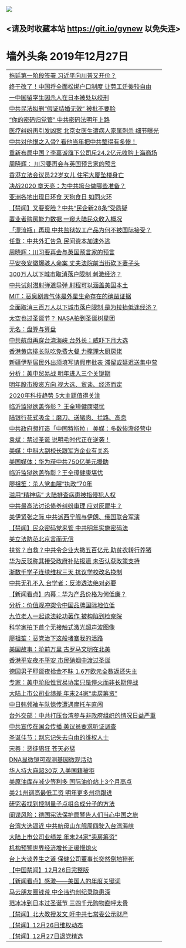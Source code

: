 
<tr>
  <td align=center><img src="https://cdn.jsdelivr.net/gh/gyoupiodf/im1/%E5%BE%AE%E4%BF%A1%E8%AF%B4%E6%98%8E4.jpg" /></td>  
</tr>

## <请及时收藏本站 https://git.io/gynew 以免失连> </a>
# 墙外头条 2019年12月27日</a>

<table>

<tr><td colspan="2" align="left"><a href="https://xball.casa/oo.aspx?name=c1111138&key=eqxowaguscvmxdgc&from=gy">拖延第一阶段签署 习近平向川普又开价？</a></td></tr>
<tr><td colspan="2" align="left"><a href="https://xball.casa/oo.aspx?name=c1111127&key=eqxowaguscvmxdgc&from=gy">终于改了！中国将全面松绑户口制度 让劳工迁徙较自由</a></td></tr>
<tr><td colspan="2" align="left"><a href="https://xball.casa/oo.aspx?name=c1111175&key=eqxowaguscvmxdgc&from=gy">一中国留学生因杀人在日本被处以绞刑</a></td></tr>
<tr><td colspan="2" align="left"><a href="https://xball.casa/oo.aspx?name=c1111170&key=eqxowaguscvmxdgc&from=gy">中共民法拟删“假证结婚无效” 被批不要脸</a></td></tr>
<tr><td colspan="2" align="left"><a href="https://xball.casa/oo.aspx?name=c1111179&key=eqxowaguscvmxdgc&from=gy">“你的密码归党管” 中共密码法明年上路</a></td></tr>
<tr><td colspan="2" align="left"><a href="https://xball.casa/oo.aspx?name=c1111174&key=eqxowaguscvmxdgc&from=gy">医疗纠纷再引发凶案 北京女医生遭病人家属刺杀 细节曝光</a></td></tr>
<tr><td colspan="2" align="left"><a href="https://xball.casa/oo.aspx?name=c1111194&key=eqxowaguscvmxdgc&from=gy">中共对他恨之入骨? 看他当年把中共整得有多惨！</a></td></tr>
<tr><td colspan="2" align="left"><a href="https://xball.casa/oo.aspx?name=c1111126&key=eqxowaguscvmxdgc&from=gy">重新布局中国？李嘉诚旗下公司斥24.2亿元收购上海商场</a></td></tr>
<tr><td colspan="2" align="left"><a href="https://xball.casa/oo.aspx?name=c1111181&key=eqxowaguscvmxdgc&from=gy">周晓辉： 川习要再会与英国预言家的预言</a></td></tr>
<tr><td colspan="2" align="left"><a href="https://xball.casa/oo.aspx?name=c1111136&key=eqxowaguscvmxdgc&from=gy">香港立法会议员22岁女儿 住宅大厦坠楼身亡</a></td></tr>
<tr><td colspan="2" align="left"><a href="https://xball.casa/oo.aspx?name=c1111142&key=eqxowaguscvmxdgc&from=gy">决战2020 章天亮：为中共垮台做哪些准备？</a></td></tr>
<tr><td colspan="2" align="left"><a href="https://xball.casa/oo.aspx?name=c1111164&key=eqxowaguscvmxdgc&from=gy">亚洲各地出现日环食 天狗食日 如同火环</a></td></tr>
<tr><td colspan="2" align="left"><a href="https://xball.casa/oo.aspx?name=c1111182&key=eqxowaguscvmxdgc&from=gy">【禁闻】又要变脸？中共“民企新28条”受质疑</a></td></tr>
<tr><td colspan="2" align="left"><a href="https://xball.casa/oo.aspx?name=c1111180&key=eqxowaguscvmxdgc&from=gy">置业者购房能力数据  一窥大陆民众收入概况</a></td></tr>
<tr><td colspan="2" align="left"><a href="https://xball.casa/oo.aspx?name=c1111171&key=eqxowaguscvmxdgc&from=gy">「漂流瓶」再现 中共监狱奴工产品为何不被国际接受？</a></td></tr>
<tr><td colspan="2" align="left"><a href="https://xball.casa/oo.aspx?name=c1111132&key=eqxowaguscvmxdgc&from=gy">任重：中共外汇告急 民间资本加速外逃</a></td></tr>
<tr><td colspan="2" align="left"><a href="https://xball.casa/oo.aspx?name=c1111193&key=eqxowaguscvmxdgc&from=gy">周晓辉：川习要再会与英国预言家的预言</a></td></tr>
<tr><td colspan="2" align="left"><a href="https://xball.casa/oo.aspx?name=c1111187&key=eqxowaguscvmxdgc&from=gy">平安夜安徽爆骇人命案 丈夫法院前当街砍下妻子头</a></td></tr>
<tr><td colspan="2" align="left"><a href="https://xball.casa/oo.aspx?name=c1111141&key=eqxowaguscvmxdgc&from=gy">300万人以下城市取消落户限制 刺激经济？</a></td></tr>
<tr><td colspan="2" align="left"><a href="https://xball.casa/oo.aspx?name=c1111166&key=eqxowaguscvmxdgc&from=gy">中共试射潜射弹道导弹 射程可以涵盖美国本土</a></td></tr>
<tr><td colspan="2" align="left"><a href="https://xball.casa/oo.aspx?name=c1111161&key=eqxowaguscvmxdgc&from=gy">MIT：恶臭剧毒气体是外星生命存在的确凿证据</a></td></tr>
<tr><td colspan="2" align="left"><a href="https://xball.casa/oo.aspx?name=c1111176&key=eqxowaguscvmxdgc&from=gy">全面取消三百万人以下城市落户限制 是为拉抬低迷经济？</a></td></tr>
<tr><td colspan="2" align="left"><a href="https://xball.casa/oo.aspx?name=c1111165&key=eqxowaguscvmxdgc&from=gy">太空也过圣诞节？ NASA拍到圣诞树星团</a></td></tr>
<tr><td colspan="2" align="left"><a href="https://xball.casa/oo.aspx?name=c1111147&key=eqxowaguscvmxdgc&from=gy">无名：盘算与算盘</a></td></tr>
<tr><td colspan="2" align="left"><a href="https://xball.casa/oo.aspx?name=c1111145&key=eqxowaguscvmxdgc&from=gy">中共航母再穿台湾海峡 台外长：威吓下月大选</a></td></tr>
<tr><td colspan="2" align="left"><a href="https://xball.casa/oo.aspx?name=c1111116&key=eqxowaguscvmxdgc&from=gy">香港黄店排长队吃免费大餐 力撑理大厨房佬</a></td></tr>
<tr><td colspan="2" align="left"><a href="https://xball.casa/oo.aspx?name=c1111173&key=eqxowaguscvmxdgc&from=gy">新疆伊犁居民外出须填写请假审批表 滞留或延迟送集中营</a></td></tr>
<tr><td colspan="2" align="left"><a href="https://xball.casa/oo.aspx?name=c1111143&key=eqxowaguscvmxdgc&from=gy">分析：美中贸易战 明年进入三个关键期</a></td></tr>
<tr><td colspan="2" align="left"><a href="https://xball.casa/oo.aspx?name=c1111186&key=eqxowaguscvmxdgc&from=gy">明年股市投资方向 视大选、贸谈、经济而定</a></td></tr>
<tr><td colspan="2" align="left"><a href="https://xball.casa/oo.aspx?name=c1111184&key=eqxowaguscvmxdgc&from=gy">2020年科技趋势 5大主题值得关注</a></td></tr>
<tr><td colspan="2" align="left"><a href="https://xball.casa/oo.aspx?name=c1111177&key=eqxowaguscvmxdgc&from=gy">临沂监狱欲盖弥彰？ 王全璋健康堪忧</a></td></tr>
<tr><td colspan="2" align="left"><a href="https://xball.casa/oo.aspx?name=c1111192&key=eqxowaguscvmxdgc&from=gy">陆银行花式吸金：磨刀、送猪肉、拦路、高息</a></td></tr>
<tr><td colspan="2" align="left"><a href="https://xball.casa/oo.aspx?name=c1111129&key=eqxowaguscvmxdgc&from=gy">中共政府想打造「中国特斯拉」 美媒：多数惨澹经营中</a></td></tr>
<tr><td colspan="2" align="left"><a href="https://xball.casa/oo.aspx?name=c1111133&key=eqxowaguscvmxdgc&from=gy">袁斌：禁过圣诞 说明毛时代正在逆袭！</a></td></tr>
<tr><td colspan="2" align="left"><a href="https://xball.casa/oo.aspx?name=c1111191&key=eqxowaguscvmxdgc&from=gy">美媒：中科大副校长跟军方企业有关系</a></td></tr>
<tr><td colspan="2" align="left"><a href="https://xball.casa/oo.aspx?name=c1111106&key=eqxowaguscvmxdgc&from=gy">美国媒体：华为获中共750亿美元援助</a></td></tr>
<tr><td colspan="2" align="left"><a href="https://xball.casa/oo.aspx?name=c1111117&key=eqxowaguscvmxdgc&from=gy">临沂监狱欲盖弥彰？王全璋健康堪忧</a></td></tr>
<tr><td colspan="2" align="left"><a href="https://xball.casa/oo.aspx?name=c1111183&key=eqxowaguscvmxdgc&from=gy">廖祖笙：杀人党血腥“执政”70年</a></td></tr>
<tr><td colspan="2" align="left"><a href="https://xball.casa/oo.aspx?name=c1111178&key=eqxowaguscvmxdgc&from=gy">滥用“精神病” 大陆排查病患被指侵犯人权</a></td></tr>
<tr><td colspan="2" align="left"><a href="https://xball.casa/oo.aspx?name=c1111168&key=eqxowaguscvmxdgc&from=gy">中共最高法讨论债券纠纷审理 应对灰犀牛？</a></td></tr>
<tr><td colspan="2" align="left"><a href="https://xball.casa/oo.aspx?name=c1111137&key=eqxowaguscvmxdgc&from=gy">美伊紧张之际 中共派西宁舰与伊朗、俄国联合军演</a></td></tr>
<tr><td colspan="2" align="left"><a href="https://xball.casa/oo.aspx?name=c1111146&key=eqxowaguscvmxdgc&from=gy">【禁闻】民众密码党来管 中共明年实施密码法</a></td></tr>
<tr><td colspan="2" align="left"><a href="https://xball.casa/oo.aspx?name=c1111152&key=eqxowaguscvmxdgc&from=gy">美立法防范北京言而无信</a></td></tr>
<tr><td colspan="2" align="left"><a href="https://xball.casa/oo.aspx?name=c1111135&key=eqxowaguscvmxdgc&from=gy">扶贫？自救？中共令企业大撒五百亿元 助贫农转行养猪</a></td></tr>
<tr><td colspan="2" align="left"><a href="https://xball.casa/oo.aspx?name=c1111169&key=eqxowaguscvmxdgc&from=gy">华为反驳称其接受政府补贴报道 未否认获政策支持</a></td></tr>
<tr><td colspan="2" align="left"><a href="https://xball.casa/oo.aspx?name=c1111155&key=eqxowaguscvmxdgc&from=gy">浙数千学子连续维权三天 抗议学校改名换制</a></td></tr>
<tr><td colspan="2" align="left"><a href="https://xball.casa/oo.aspx?name=c1111144&key=eqxowaguscvmxdgc&from=gy">中共无孔不入  台学者：反渗透法绝对必要</a></td></tr>
<tr><td colspan="2" align="left"><a href="https://xball.casa/oo.aspx?name=c1111140&key=eqxowaguscvmxdgc&from=gy">【新闻看点】内幕：华为产品价格为何低廉？</a></td></tr>
<tr><td colspan="2" align="left"><a href="https://xball.casa/oo.aspx?name=c1111159&key=eqxowaguscvmxdgc&from=gy">分析：价值观冲突令中国品牌国际地位低</a></td></tr>
<tr><td colspan="2" align="left"><a href="https://xball.casa/oo.aspx?name=c1111190&key=eqxowaguscvmxdgc&from=gy">九位老人一起读法轮功著作 被构陷到检察院</a></td></tr>
<tr><td colspan="2" align="left"><a href="https://xball.casa/oo.aspx?name=c1111163&key=eqxowaguscvmxdgc&from=gy">科学家拍下首个无接触式激光超声波图像</a></td></tr>
<tr><td colspan="2" align="left"><a href="https://xball.casa/oo.aspx?name=c1111134&key=eqxowaguscvmxdgc&from=gy">廖祖笙：恶党治下这般堵塞我的活路</a></td></tr>
<tr><td colspan="2" align="left"><a href="https://xball.casa/oo.aspx?name=c1111131&key=eqxowaguscvmxdgc&from=gy">美国故事：阶前万里 古罗马文明在北美</a></td></tr>
<tr><td colspan="2" align="left"><a href="https://xball.casa/oo.aspx?name=c1111172&key=eqxowaguscvmxdgc&from=gy">香港平安夜不平安 市民硝烟中渡过圣诞</a></td></tr>
<tr><td colspan="2" align="left"><a href="https://xball.casa/oo.aspx?name=c1111185&key=eqxowaguscvmxdgc&from=gy">德国男子耶诞夜拾金不昧 1.6万欧元全数返还失主</a></td></tr>
<tr><td colspan="2" align="left"><a href="https://xball.casa/oo.aspx?name=c1111139&key=eqxowaguscvmxdgc&from=gy">专家：美中阶段性贸易协定只是停火而非长期停战</a></td></tr>
<tr><td colspan="2" align="left"><a href="https://xball.casa/oo.aspx?name=c1111130&key=eqxowaguscvmxdgc&from=gy">大陆上市公司业绩差 年末24家“卖房筹资”</a></td></tr>
<tr><td colspan="2" align="left"><a href="https://xball.casa/oo.aspx?name=c1111151&key=eqxowaguscvmxdgc&from=gy">中日韩领袖车队惊传遭遇摩托车直闯</a></td></tr>
<tr><td colspan="2" align="left"><a href="https://xball.casa/oo.aspx?name=c1111167&key=eqxowaguscvmxdgc&from=gy">台外交部：中共打压台湾参与非政府组织的情况日益严重</a></td></tr>
<tr><td colspan="2" align="left"><a href="https://xball.casa/oo.aspx?name=c1111156&key=eqxowaguscvmxdgc&from=gy">中共宣传在国会传播 美议员要求听证调查</a></td></tr>
<tr><td colspan="2" align="left"><a href="https://xball.casa/oo.aspx?name=c1111115&key=eqxowaguscvmxdgc&from=gy">圣诞佳节：别忘记失去自由的维权人士</a></td></tr>
<tr><td colspan="2" align="left"><a href="https://xball.casa/oo.aspx?name=c1111148&key=eqxowaguscvmxdgc&from=gy">宋善：恶徒猖狂 苍天必惩</a></td></tr>
<tr><td colspan="2" align="left"><a href="https://xball.casa/oo.aspx?name=c1111160&key=eqxowaguscvmxdgc&from=gy">DNA显微镜可观测基因微观活动</a></td></tr>
<tr><td colspan="2" align="left"><a href="https://xball.casa/oo.aspx?name=c1111158&key=eqxowaguscvmxdgc&from=gy">华人持大麻超30克 入美国籍被拒</a></td></tr>
<tr><td colspan="2" align="left"><a href="https://xball.casa/oo.aspx?name=c1111128&key=eqxowaguscvmxdgc&from=gy">美原油库存减少等利多 国际油价站上3个月高点</a></td></tr>
<tr><td colspan="2" align="left"><a href="https://xball.casa/oo.aspx?name=c1111157&key=eqxowaguscvmxdgc&from=gy">美21州调高最低工资 明年更多州将跟进</a></td></tr>
<tr><td colspan="2" align="left"><a href="https://xball.casa/oo.aspx?name=c1111162&key=eqxowaguscvmxdgc&from=gy">研究者找到控制量子点组合成分子的方法</a></td></tr>
<tr><td colspan="2" align="left"><a href="https://xball.casa/oo.aspx?name=c1111150&key=eqxowaguscvmxdgc&from=gy">间谍风险：德国宪法保护局警告人们当心中国之旅</a></td></tr>
<tr><td colspan="2" align="left"><a href="https://xball.casa/oo.aspx?name=c1111149&key=eqxowaguscvmxdgc&from=gy">台湾大选逼近 中共航母山东舰周四驶入台湾海峡</a></td></tr>
<tr><td colspan="2" align="left"><a href="https://xball.casa/oo.aspx?name=c1111154&key=eqxowaguscvmxdgc&from=gy">大陆上市公司业绩差 年末24家“卖房筹资”</a></td></tr>
<tr><td colspan="2" align="left"><a href="https://xball.casa/oo.aspx?name=c1111153&key=eqxowaguscvmxdgc&from=gy">机构预警世界经济增长正缓慢熄火</a></td></tr>
<tr><td colspan="2" align="left"><a href="https://xball.casa/oo.aspx?name=c1111196&key=eqxowaguscvmxdgc&from=gy">台上大谈养生之道 保健公司董事长突然倒地猝死</a></td></tr>
<tr><td colspan="2" align="left"><a href="https://xball.casa/oo.aspx?name=c1111197&key=eqxowaguscvmxdgc&from=gy">【中国禁闻】12月26日完整版</a></td></tr>
<tr><td colspan="2" align="left"><a href="https://xball.casa/oo.aspx?name=c1111189&key=eqxowaguscvmxdgc&from=gy">【新闻看点】感激——美国人的年度关键词</a></td></tr>
<tr><td colspan="2" align="left"><a href="https://xball.casa/oo.aspx?name=c1111199&key=eqxowaguscvmxdgc&from=gy">马云朋友圈钱荒 中企违约创纪录隐患深</a></td></tr>
<tr><td colspan="2" align="left"><a href="https://xball.casa/oo.aspx?name=c1111195&key=eqxowaguscvmxdgc&from=gy">范冰冰到日本过圣诞节 三四千元购物直呼太贵</a></td></tr>
<tr><td colspan="2" align="left"><a href="https://xball.casa/oo.aspx?name=c1111200&key=eqxowaguscvmxdgc&from=gy">【禁闻】北大教授发文 吁中共七常委公示财产</a></td></tr>
<tr><td colspan="2" align="left"><a href="https://xball.casa/oo.aspx?name=c1111198&key=eqxowaguscvmxdgc&from=gy">【禁闻】12月26日维权动态</a></td></tr>
<tr><td colspan="2" align="left"><a href="https://xball.casa/oo.aspx?name=c1111201&key=eqxowaguscvmxdgc&from=gy">【禁闻】12月27日退党精选</a></td></tr>

</table>
